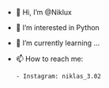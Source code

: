 - 👋 Hi, I’m @Niklux
- 👀 I’m interested in Python 
- 🌱 I’m currently learning ...
- 📫 How to reach me:

      - Instagram: niklas_3.02
